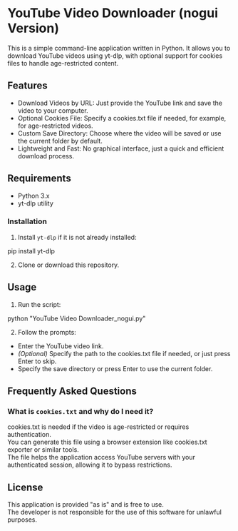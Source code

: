 # YouTube Video Downloader (nogui Version)

This is a simple command-line application written in Python. It allows you to download YouTube videos using yt-dlp, with optional support for cookies files to handle age-restricted content.

## Features

- Download Videos by URL: Just provide the YouTube link and save the video to your computer.  
- Optional Cookies File: Specify a cookies.txt file if needed, for example, for age-restricted videos.  
- Custom Save Directory: Choose where the video will be saved or use the current folder by default.  
- Lightweight and Fast: No graphical interface, just a quick and efficient download process.

## Requirements

- Python 3.x  
- yt-dlp utility  

### Installation

1. Install `yt-dlp` if it is not already installed:  

pip install yt-dlp

2. Clone or download this repository.

## Usage

1. Run the script:  

python "YouTube Video Downloader_nogui.py"

2. Follow the prompts:  

- Enter the YouTube video link.  
- *(Optional)* Specify the path to the cookies.txt file if needed, or just press Enter to skip.  
- Specify the save directory or press Enter to use the current folder.  

## Frequently Asked Questions

### What is `cookies.txt` and why do I need it?  

cookies.txt is needed if the video is age-restricted or requires authentication.  
You can generate this file using a browser extension like cookies.txt exporter or similar tools.  
The file helps the application access YouTube servers with your authenticated session, allowing it to bypass restrictions.

## License

This application is provided "as is" and is free to use.  
The developer is not responsible for the use of this software for unlawful purposes.  
